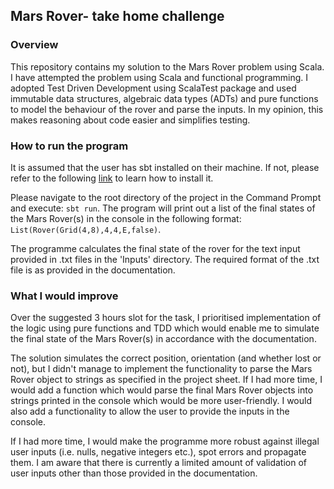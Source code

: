 ## Mars Rover- take home challenge

### Overview
This repository contains my solution to the Mars Rover problem using Scala.
I have attempted the problem using Scala and functional programming. I adopted Test Driven Development using ScalaTest package and used immutable data structures, algebraic data types (ADTs) and pure functions to model the behaviour of the rover and parse the inputs. In my opinion, this makes reasoning about code easier and simplifies testing.

### How to run the program
It is assumed that the user has sbt installed on their machine. If not, please refer to the following [link](https://www.scala-sbt.org/1.x/docs/Setup.html) to learn how to install it.

Please navigate to the root directory of the project in the Command Prompt and execute: `sbt run`. The program will print out a list of the final states of the Mars Rover(s) in the console in the following format: `List(Rover(Grid(4,8),4,4,E,false)`. 

The programme calculates the final state of the rover for the text input provided in .txt files in the 'Inputs' directory. The required format of the .txt file is as provided in the documentation.

### What I would improve
Over the suggested 3 hours slot for the task, I prioritised implementation of the logic using pure functions and TDD which would enable me to simulate the final state of the Mars Rover(s) in accordance with the documentation.

The solution simulates the correct position, orientation (and whether lost or not), but I didn't manage to implement the functionality to parse the Mars Rover object to strings as specified in the project sheet. If I had more time, I would add a function which would parse the final Mars Rover objects into strings printed in the console which would be more user-friendly. I would also add a functionality to allow the user to provide the inputs in the console.

If I had more time, I would make the programme more robust against illegal user inputs (i.e. nulls, negative integers etc.), spot errors and propagate them. I am aware that there is currently a limited amount of validation of user inputs other than those provided in the documentation. 
